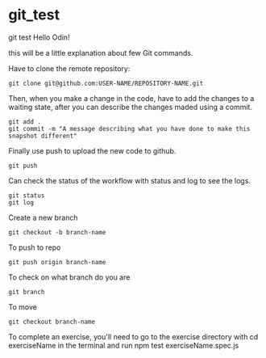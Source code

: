 # git_test
git test
Hello Odin!

this will be a little explanation about few Git commands.

Have to clone the remote repository:

    git clone git@github.com:USER-NAME/REPOSITORY-NAME.git

Then, when you make a change in the code, have to add the changes to a waiting state, after you can describe the changes maded using a commit.

    git add .
    git commit -m "A message describing what you have done to make this snapshot different"

Finally use push to upload the new code to github.

    git push

Can check the status of the workflow with status and log to see the logs.

    git status
    git log

Create a new branch
    
    git checkout -b branch-name

To push to repo

    git push origin branch-name

To check on what branch do you are

    git branch

To move 

    git checkout branch-name

To complete an exercise, you'll need to go to the exercise directory with cd exerciseName in the terminal and run npm test exerciseName.spec.js



